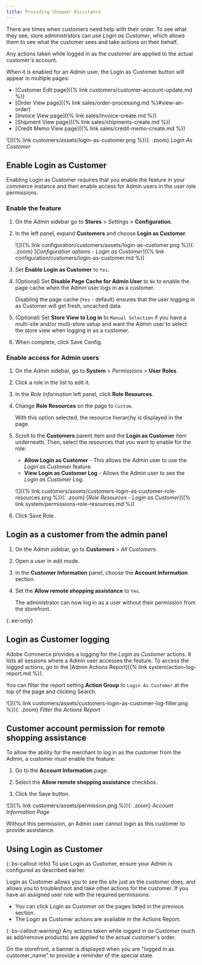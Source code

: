 ```yaml
---
title: Providing Shopper Assistance
---
```


There are times when customers need help with their order. To see what they see, store administrators can use _Login as Customer_, which allows them to see what the customer sees and take actions on their behalf.

Any actions taken while logged in as the customer are applied to the actual customer's account.

When it is enabled for an _Admin_ user, the Login as Customer button will appear in multiple pages:

* [Customer Edit page]({% link customers/customer-account-update.md %})
* [Order View page]({% link sales/order-processing.md %}#view-an-order)
* [Invoice View page]({% link sales/invoice-create.md %})
* [Shipment View page]({% link sales/shipments-create.md %})
* [Credit Memo View page]({% link sales/credit-memo-create.md %})

![]({% link customers/assets/login-as-customer.png %}){: .zoom}
_Login As Customer_

## Enable Login as Customer

Enabling Login as Customer requires that you enable the feature in your commerce instance and then enable access for Admin users in the user role permissions.

### Enable the feature

1. On the _Admin_ sidebar go to  **Stores** > _Settings_ > **Configuration**.

1. In the left panel, expand **Customers** and choose  **Login as Customer**.

   ![]({% link configuration/customers/assets/login-as-customer.png %}){: .zoom}
   [_Configuration options - Login as Customer_]({% link configuration/customers/login-as-customer.md %})

1. Set **Enable Login as Customer** to `Yes`.

1. (Optional) Set **Disable Page Cache for Admin User** to `No` to enable the page cache when the Admin user logs in as a customer.

   Disabling the page cache (`Yes` - default) ensures that the user logging in as Customer will get fresh, uncached data.

1. (Optional) Set **Store View to Log in** to `Manual Selection` if you have a multi-site and/or multi-store setup and want the Admin user to select the store view when logging in as a customer.

1. When complete, click <span class="btn">Save Config</span>.

### Enable access for Admin users

1. On the _Admin_ sidebar, go to **System** > _Permissions_ > **User Roles**.

1. Click a role in the list to edit it.

1. In the _Role Information_ left panel, click **Role Resources**.

1. Change **Role Resources** on the page to `Custom`.

   With this option selected, the resource hierarchy is displayed in the page.

1. Scroll to the  **Customers**  parent item and the **Login as Customer** item underneath. Then, select the resources that you want to enable for the role:

   * **Allow Login as Customer** - This allows the Admin user to use the _Login as Customer_ feature.
   * **View Login as Customer Log** - Allows the Admin user to see the _Login as Customer_ Log.

   ![]({% link customers/assets/customers-login-as-customer-role-resources.png %}){: .zoom}
   [_Role Resources - Login as Customer_]({% link system/permissions-role-resources.md %})

1. Click <span class="btn">Save Role</span>.

## Login as a customer from the admin panel

1. On the _Admin_ sidebar, go to **Customers** > _All Customers_.

1. Open a user in edit mode.

1. In the **Customer Information** panel, choose the **Account Information** section.

1. Set the **Allow remote shopping assistance** to `Yes`.

   The administrator can now log in as a user without their permission from the storefront.

{:.ee-only}
## Login as Customer logging

Adobe Commerce provides a logging for the _Login as Customer_ actions. It lists all sessions where a Admin user accesses the feature. To access the logged actions, go to the [Admin Actions Report]({% link system/action-log-report.md %}).

You can filter the report setting **Action Group** to `Login As Customer` at the top of the page and clicking <span class="btn">Search</span>.

![]({% link customers/assets/customers-login-as-customer-log-filter.png %}){: .zoom}
_Filter the Actions Report_

## Customer account permission for remote shopping assistance

To allow the ability for the merchant to log in as the customer from the Admin, a customer must enable the feature:

1. Go to the **Account Information** page.

1. Select the **Allow remote shopping assistance** checkbox.

1. Click the <span class="btn">Save</span> button.

![]({% link customers/assets/permission.png %}){: .zoom}
_Account Information Page_

Without this permission, an Admin user cannot login as this customer to provide assistance.

## Using Login as Customer

{:.bs-callout-info}
To use Login as Customer, ensure your Admin is configured as described earlier.

Login as Customer allows you to see the site just as the customer does, and allows you to troubleshoot and take other actions for the customer. If you have an assigned user role with the required permissions:

* You can click <span class="btn">Login as Customer</span> on the pages listed in the previous section.
* The Login as Customer actions are available in the Actions Report.

{:.bs-callout-warning}
Any actions taken while logged in _as Customer_ (such as add/remove products) are applied to the actual customer's order.

On the storefront, a banner is displayed when you are "logged in as customer_name" to provide a reminder of the special state.
